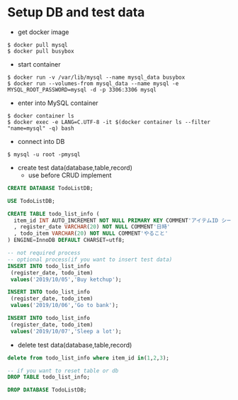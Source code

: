 # Setup DB and test data

- get docker image

```shell
$ docker pull mysql
$ docker pull busybox
```

- start container

```shell
$ docker run -v /var/lib/mysql --name mysql_data busybox
$ docker run --volumes-from mysql_data --name mysql -e MYSQL_ROOT_PASSWORD=mysql -d -p 3306:3306 mysql
```

- enter into MySQL container

```shell
$ docker container ls
$ docker exec -e LANG=C.UTF-8 -it $(docker container ls --filter "name=mysql" -q) bash
```

- connect into DB

```shell
$ mysql -u root -pmysql
```

- create test data(database,table,record)
  - use before CRUD implement

```sql
CREATE DATABASE TodoListDB;

USE TodoListDB;

CREATE TABLE todo_list_info (
  item_id INT AUTO_INCREMENT NOT NULL PRIMARY KEY COMMENT'アイテムID シーケンスによる自動採番'
  , register_date VARCHAR(20) NOT NULL COMMENT'日時'
  , todo_item VARCHAR(20) NOT NULL COMMENT'やること'
) ENGINE=InnoDB DEFAULT CHARSET=utf8;

-- not required process
-- optional process(if you want to insert test data)
INSERT INTO todo_list_info
 (register_date, todo_item)
 values('2019/10/05','Buy ketchup');

INSERT INTO todo_list_info
 (register_date, todo_item)
 values('2019/10/06','Go to bank');

INSERT INTO todo_list_info
 (register_date, todo_item)
 values('2019/10/07','Sleep a lot');
```

- delete test data(database,table,record)

```sql
delete from todo_list_info where item_id in(1,2,3);

-- if you want to reset table or db
DROP TABLE todo_list_info;

DROP DATABASE TodoListDB;
```
